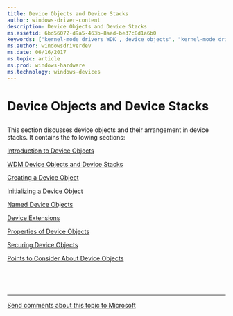 ```yaml
---
title: Device Objects and Device Stacks
author: windows-driver-content
description: Device Objects and Device Stacks
ms.assetid: 6bd56072-d9a5-463b-8aad-be37c8d1a6b0
keywords: ["kernel-mode drivers WDK , device objects", "kernel-mode drivers WDK , device stacks", "device objects WDK kernel", "device stacks WDK kernel", "DO WDK kernel", "objects WDK device objects"]
ms.author: windowsdriverdev
ms.date: 06/16/2017
ms.topic: article
ms.prod: windows-hardware
ms.technology: windows-devices
---
```


# Device Objects and Device Stacks


## <a href="" id="ddk-device-objects-and-device-stacks-kg"></a>


This section discusses device objects and their arrangement in device stacks. It contains the following sections:

[Introduction to Device Objects](introduction-to-device-objects.md)

[WDM Device Objects and Device Stacks](wdm-device-objects-and-device-stacks.md)

[Creating a Device Object](creating-a-device-object.md)

[Initializing a Device Object](initializing-a-device-object.md)

[Named Device Objects](named-device-objects.md)

[Device Extensions](device-extensions.md)

[Properties of Device Objects](properties-of-device-objects.md)

[Securing Device Objects](securing-device-objects.md)

[Points to Consider About Device Objects](points-to-consider-about-device-objects.md)

 

 


--------------------
[Send comments about this topic to Microsoft](mailto:wsddocfb@microsoft.com?subject=Documentation%20feedback%20%5Bkernel\kernel%5D:%20Device%20Objects%20and%20Device%20Stacks%20%20RELEASE:%20%286/14/2017%29&body=%0A%0APRIVACY%20STATEMENT%0A%0AWe%20use%20your%20feedback%20to%20improve%20the%20documentation.%20We%20don't%20use%20your%20email%20address%20for%20any%20other%20purpose,%20and%20we'll%20remove%20your%20email%20address%20from%20our%20system%20after%20the%20issue%20that%20you're%20reporting%20is%20fixed.%20While%20we're%20working%20to%20fix%20this%20issue,%20we%20might%20send%20you%20an%20email%20message%20to%20ask%20for%20more%20info.%20Later,%20we%20might%20also%20send%20you%20an%20email%20message%20to%20let%20you%20know%20that%20we've%20addressed%20your%20feedback.%0A%0AFor%20more%20info%20about%20Microsoft's%20privacy%20policy,%20see%20http://privacy.microsoft.com/default.aspx. "Send comments about this topic to Microsoft")



